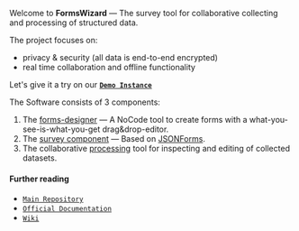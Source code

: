 Welcome to **FormsWizard** — The survey tool for collaborative collecting and processing of structured data.

The project focuses on:
* privacy & security (all data is end-to-end encrypted)
* real time collaboration and offline functionality

Let's give it a try on our [**`Demo Instance`**](https://formswizard.github.io/formswizard/new)

The Software consists of 3 components:
1. The [forms-designer](https://github.com/FormsWizard/forms-designer) — A NoCode tool to create forms with a what-you-see-is-what-you-get drag&drop-editor.
2. The [survey component](https://github.com/FormsWizard/formswizard/tree/main/frontend/packages/submit) — Based on [JSONForms](https://jsonforms.io/).
3. The collaborative [processing](https://github.com/FormsWizard/processing) tool for inspecting and editing of collected datasets.

#### Further reading

* [`Main Repository`](https://github.com/FormsWizard/formswizard)
* [`Official Documentation`](https://github.com/FormsWizard/formswizard/blob/main/doc/src/SUMMARY.md)  <!-- TODO: Link to rendered mdBook as github-page -->
* [`Wiki`](https://github.com/FormsWizard/formswizard/wiki)
